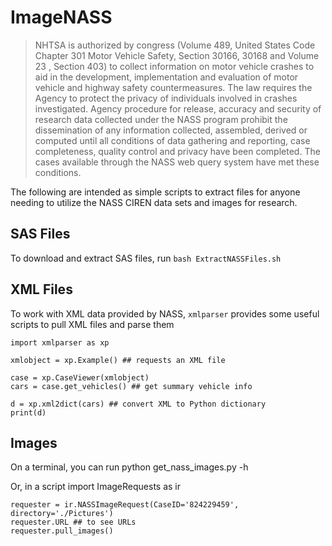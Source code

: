 # ImageNASS

> NHTSA is authorized by congress (Volume 489, United States Code Chapter 301 Motor Vehicle Safety, Section 30166, 30168 and Volume 23 , Section 403) to collect information on motor vehicle crashes to aid in the development, implementation and evaluation of motor vehicle and highway safety countermeasures. The law requires the Agency to protect the privacy of individuals involved in crashes investigated. Agency procedure for release, accuracy and security of research data collected under the NASS program prohibit the dissemination of any information collected, assembled, derived or computed until all conditions of data gathering and reporting, case completeness, quality control and privacy have been completed. The cases available through the NASS web query system have met these conditions.


The following are intended as simple scripts to extract files for anyone needing to utilize the NASS CIREN data sets and images for research.

## SAS Files

To download and extract SAS files, run
`bash ExtractNASSFiles.sh`

## XML Files

To work with XML data provided by NASS, `xmlparser` provides some useful scripts to pull XML files and parse them

    import xmlparser as xp

    xmlobject = xp.Example() ## requests an XML file

    case = xp.CaseViewer(xmlobject) 
    cars = case.get_vehicles() ## get summary vehicle info

    d = xp.xml2dict(cars) ## convert XML to Python dictionary
    print(d)

## Images

On a terminal, you can run 
    python get_nass_images.py -h

Or, in a script
    import ImageRequests as ir

    requester = ir.NASSImageRequest(CaseID='824229459', directory='./Pictures')
    requester.URL ## to see URLs
    requester.pull_images()



